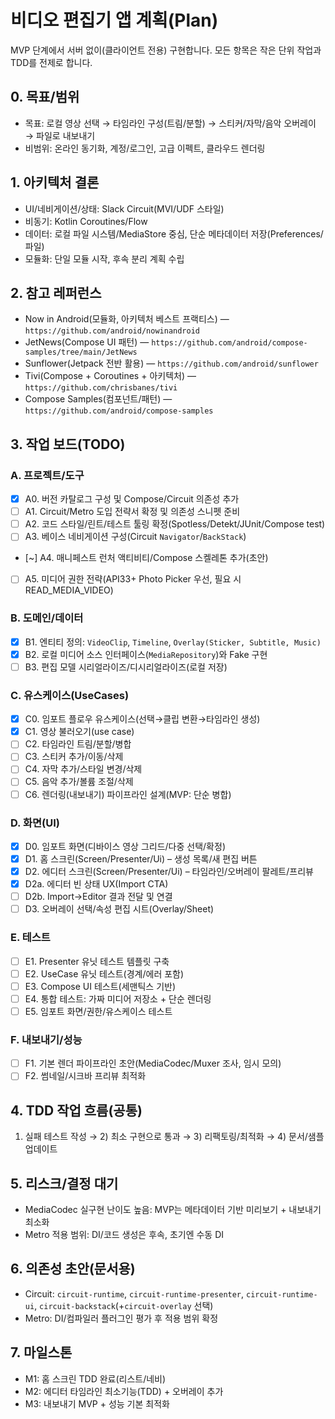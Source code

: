 # 비디오 편집기 앱 계획(Plan)

MVP 단계에서 서버 없이(클라이언트 전용) 구현합니다. 모든 항목은 작은 단위 작업과 TDD를 전제로 합니다.

## 0. 목표/범위
- 목표: 로컬 영상 선택 → 타임라인 구성(트림/분할) → 스티커/자막/음악 오버레이 → 파일로 내보내기
- 비범위: 온라인 동기화, 계정/로그인, 고급 이펙트, 클라우드 렌더링

## 1. 아키텍처 결론
- UI/네비게이션/상태: Slack Circuit(MVI/UDF 스타일)
- 비동기: Kotlin Coroutines/Flow
- 데이터: 로컬 파일 시스템/MediaStore 중심, 단순 메타데이터 저장(Preferences/파일)
- 모듈화: 단일 모듈 시작, 후속 분리 계획 수립

## 2. 참고 레퍼런스
- Now in Android(모듈화, 아키텍처 베스트 프랙티스) — `https://github.com/android/nowinandroid`
- JetNews(Compose UI 패턴) — `https://github.com/android/compose-samples/tree/main/JetNews`
- Sunflower(Jetpack 전반 활용) — `https://github.com/android/sunflower`
- Tivi(Compose + Coroutines + 아키텍처) — `https://github.com/chrisbanes/tivi`
- Compose Samples(컴포넌트/패턴) — `https://github.com/android/compose-samples`

## 3. 작업 보드(TODO)

### A. 프로젝트/도구
- [x] A0. 버전 카탈로그 구성 및 Compose/Circuit 의존성 추가
- [ ] A1. Circuit/Metro 도입 전략서 확정 및 의존성 스니펫 준비
- [ ] A2. 코드 스타일/린트/테스트 툴링 확정(Spotless/Detekt/JUnit/Compose test)
- [ ] A3. 베이스 네비게이션 구성(Circuit `Navigator`/`BackStack`)
- [~] A4. 매니페스트 런처 액티비티/Compose 스켈레톤 추가(초안)
- [ ] A5. 미디어 권한 전략(API33+ Photo Picker 우선, 필요 시 READ_MEDIA_VIDEO)

### B. 도메인/데이터
- [x] B1. 엔티티 정의: `VideoClip`, `Timeline`, `Overlay(Sticker, Subtitle, Music)`
- [x] B2. 로컬 미디어 소스 인터페이스(`MediaRepository`)와 Fake 구현
- [ ] B3. 편집 모델 시리얼라이즈/디시리얼라이즈(로컬 저장)

### C. 유스케이스(UseCases)
- [x] C0. 임포트 플로우 유스케이스(선택→클립 변환→타임라인 생성)
- [x] C1. 영상 불러오기(use case)
- [ ] C2. 타임라인 트림/분할/병합
- [ ] C3. 스티커 추가/이동/삭제
- [ ] C4. 자막 추가/스타일 변경/삭제
- [ ] C5. 음악 추가/볼륨 조절/삭제
- [ ] C6. 렌더링(내보내기) 파이프라인 설계(MVP: 단순 병합)

### D. 화면(UI)
- [x] D0. 임포트 화면(디바이스 영상 그리드/다중 선택/확정)
- [x] D1. 홈 스크린(Screen/Presenter/Ui) – 생성 목록/새 편집 버튼
- [x] D2. 에디터 스크린(Screen/Presenter/Ui) – 타임라인/오버레이 팔레트/프리뷰
- [x] D2a. 에디터 빈 상태 UX(Import CTA)
- [ ] D2b. Import→Editor 결과 전달 및 연결
- [ ] D3. 오버레이 선택/속성 편집 시트(Overlay/Sheet)

### E. 테스트
- [ ] E1. Presenter 유닛 테스트 템플릿 구축
- [ ] E2. UseCase 유닛 테스트(경계/에러 포함)
- [ ] E3. Compose UI 테스트(세맨틱스 기반)
- [ ] E4. 통합 테스트: 가짜 미디어 저장소 + 단순 렌더링
- [ ] E5. 임포트 화면/권한/유스케이스 테스트

### F. 내보내기/성능
- [ ] F1. 기본 렌더 파이프라인 초안(MediaCodec/Muxer 조사, 임시 모의)
- [ ] F2. 썸네일/시크바 프리뷰 최적화

## 4. TDD 작업 흐름(공통)
1) 실패 테스트 작성 → 2) 최소 구현으로 통과 → 3) 리팩토링/최적화 → 4) 문서/샘플 업데이트

## 5. 리스크/결정 대기
- MediaCodec 실구현 난이도 높음: MVP는 메타데이터 기반 미리보기 + 내보내기 최소화
- Metro 적용 범위: DI/코드 생성은 후속, 초기엔 수동 DI

## 6. 의존성 초안(문서용)
- Circuit: `circuit-runtime`, `circuit-runtime-presenter`, `circuit-runtime-ui`, `circuit-backstack`(+`circuit-overlay` 선택)
- Metro: DI/컴파일러 플러그인 평가 후 적용 범위 확정

## 7. 마일스톤
- M1: 홈 스크린 TDD 완료(리스트/네비)
- M2: 에디터 타임라인 최소기능(TDD) + 오버레이 추가
- M3: 내보내기 MVP + 성능 기본 최적화
